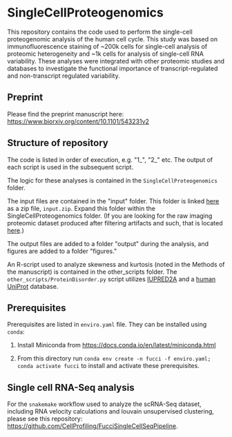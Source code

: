 # SingleCellProteogenomics

This repository contains the code used to perform the single-cell proteogenomic analysis of the human cell cycle. This study was based on immunofluorescence staining of ~200k cells for single-cell analysis of proteomic heterogeneity and ~1k cells for analysis of single-cell RNA variability. These analyses were integrated with other proteomic studies and databases to investigate the functional importance of transcript-regulated and non-transcript regulated variability.

## Preprint
Please find the preprint manuscript here: https://www.biorxiv.org/content/10.1101/543231v2

## Structure of repository
The code is listed in order of execution, e.g. "1_", "2_" etc. The output of each script is used in the subsequent script.

The logic for these analyses is contained in the `SingleCellProteogenomics` folder.

The input files are contained in the "input" folder. This folder is linked [here](https://drive.google.com/file/d/1mdQbYcDPqiTOHeiYbv_4RtrxrmlhYMNl/view?usp=sharing) as a zip file, `input.zip`. Expand this folder within the SingleCellProteogenomics folder. (If you are looking for the raw imaging proteomic dataset produced after filtering artifacts and such, that is located [here](https://drive.google.com/file/d/11vjsZV-nmzPpFmA7ShbfHzmbrk057b1V/view?usp=sharing).)

The output files are added to a folder "output" during the analysis, and figures are added to a folder "figures."

An R-script used to analyze skewness and kurtosis (noted in the Methods of the manuscript) is contained in the other_scripts folder. The `other_scripts/ProteinDisorder.py` script utilizes [IUPRED2A](https://iupred2a.elte.hu/) and a [human UniProt](https://www.uniprot.org/proteomes/UP000005640) database.

## Prerequisites

Prerequisites are listed in `enviro.yaml` file. They can be installed using `conda`:

1. Install Miniconda from https://docs.conda.io/en/latest/miniconda.html

2. From this directory run `conda env create -n fucci -f enviro.yaml; conda activate fucci` to install and activate these prerequisites.

## Single cell RNA-Seq analysis

For the `snakemake` workflow used to analyze the scRNA-Seq dataset, including RNA velocity calculations and louvain unsupervised clustering, please see this repository: https://github.com/CellProfiling/FucciSingleCellSeqPipeline.
